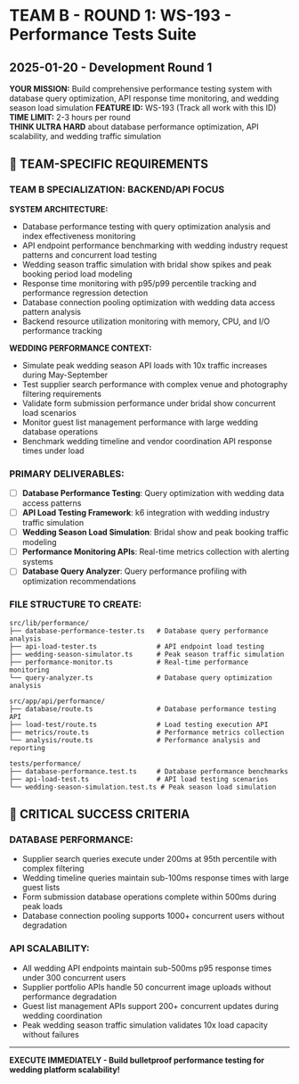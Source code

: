 # TEAM B - ROUND 1: WS-193 - Performance Tests Suite
## 2025-01-20 - Development Round 1

**YOUR MISSION:** Build comprehensive performance testing system with database query optimization, API response time monitoring, and wedding season load simulation
**FEATURE ID:** WS-193 (Track all work with this ID)
**TIME LIMIT:** 2-3 hours per round  
**THINK ULTRA HARD** about database performance optimization, API scalability, and wedding traffic simulation

## 🎯 TEAM-SPECIFIC REQUIREMENTS

### TEAM B SPECIALIZATION: **BACKEND/API FOCUS**

**SYSTEM ARCHITECTURE:**
- Database performance testing with query optimization analysis and index effectiveness monitoring
- API endpoint performance benchmarking with wedding industry request patterns and concurrent load testing
- Wedding season traffic simulation with bridal show spikes and peak booking period load modeling
- Response time monitoring with p95/p99 percentile tracking and performance regression detection
- Database connection pooling optimization with wedding data access pattern analysis
- Backend resource utilization monitoring with memory, CPU, and I/O performance tracking

**WEDDING PERFORMANCE CONTEXT:**
- Simulate peak wedding season API loads with 10x traffic increases during May-September
- Test supplier search performance with complex venue and photography filtering requirements
- Validate form submission performance under bridal show concurrent load scenarios
- Monitor guest list management performance with large wedding database operations
- Benchmark wedding timeline and vendor coordination API response times under load

### PRIMARY DELIVERABLES:
- [ ] **Database Performance Testing**: Query optimization with wedding data access patterns
- [ ] **API Load Testing Framework**: k6 integration with wedding industry traffic simulation
- [ ] **Wedding Season Load Simulation**: Bridal show and peak booking traffic modeling
- [ ] **Performance Monitoring APIs**: Real-time metrics collection with alerting systems
- [ ] **Database Query Analyzer**: Query performance profiling with optimization recommendations

### FILE STRUCTURE TO CREATE:
```
src/lib/performance/
├── database-performance-tester.ts   # Database query performance analysis
├── api-load-tester.ts               # API endpoint load testing
├── wedding-season-simulator.ts      # Peak season traffic simulation
├── performance-monitor.ts           # Real-time performance monitoring
└── query-analyzer.ts                # Database query optimization analysis

src/app/api/performance/
├── database/route.ts                # Database performance testing API
├── load-test/route.ts               # Load testing execution API
├── metrics/route.ts                 # Performance metrics collection
└── analysis/route.ts                # Performance analysis and reporting

tests/performance/
├── database-performance.test.ts     # Database performance benchmarks
├── api-load-test.ts                 # API load testing scenarios
└── wedding-season-simulation.test.ts # Peak season load simulation
```

## 🚨 CRITICAL SUCCESS CRITERIA

### DATABASE PERFORMANCE:
- Supplier search queries execute under 200ms at 95th percentile with complex filtering
- Wedding timeline queries maintain sub-100ms response times with large guest lists
- Form submission database operations complete within 500ms during peak loads
- Database connection pooling supports 1000+ concurrent users without degradation

### API SCALABILITY:
- All wedding API endpoints maintain sub-500ms p95 response times under 300 concurrent users
- Supplier portfolio APIs handle 50 concurrent image uploads without performance degradation
- Guest list management APIs support 200+ concurrent updates during wedding coordination
- Peak wedding season traffic simulation validates 10x load capacity without failures

---

**EXECUTE IMMEDIATELY - Build bulletproof performance testing for wedding platform scalability!**